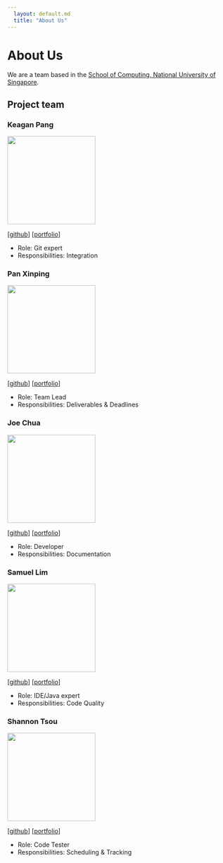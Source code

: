 ```yaml
---
  layout: default.md
  title: "About Us"
---
```


# About Us

We are a team based in the [School of Computing, National University of Singapore](http://www.comp.nus.edu.sg).

## Project team

### Keagan Pang

<img src="images/keaganpzh.png" width="200px">

[[github](https://github.com/keaganpzh)] [[portfolio](team/keaganpzh.md)]

-   Role: Git expert
-   Responsibilities: Integration

### Pan Xinping

<img src="images/p-xp.png" width="200px">

[[github](http://github.com/p-xp)]
[[portfolio](team/p-xp.md)]

-   Role: Team Lead
-   Responsibilities: Deliverables & Deadlines

### Joe Chua

<img src="images/wasjoe1.png" width="200px">

[[github](http://github.com/wasjoe1)] [[portfolio](team/wasjoe1.md)]

- Role: Developer
- Responsibilities: Documentation

### Samuel Lim

<img src="images/samuelim01.png" width="200px">

[[github](http://github.com/samuelim01)]
[[portfolio](team/samuelim01.md)]

- Role: IDE/Java expert
- Responsibilities: Code Quality

### Shannon Tsou

<img src="images/tllshan.png" width="200px">

[[github](http://github.com/tllshan)]
[[portfolio](team/tllshan.md)]

- Role: Code Tester
- Responsibilities: Scheduling & Tracking

